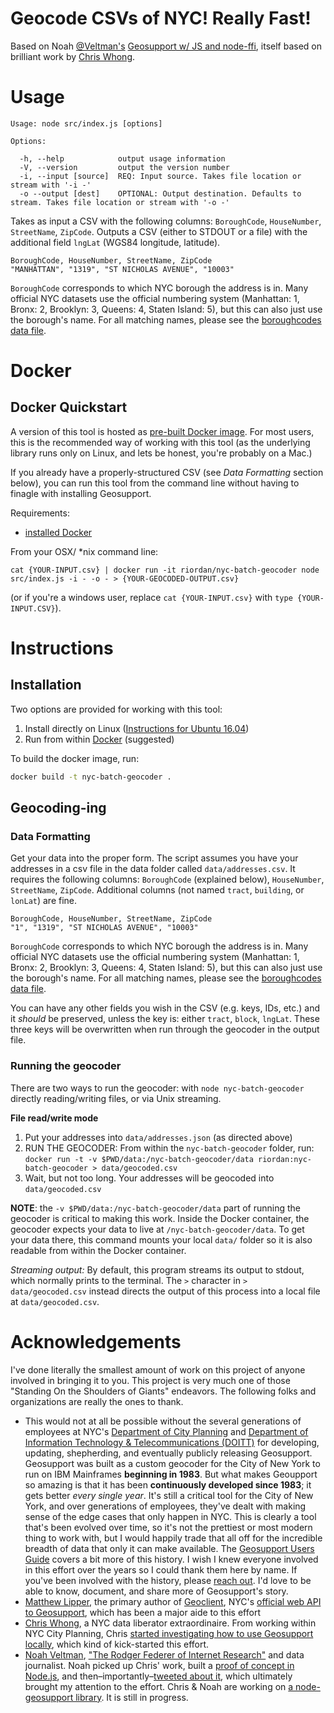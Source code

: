 Geocode CSVs of NYC! Really Fast!
======================

Based on Noah [@Veltman's](https://github.com/veltman) [Geosupport w/ JS and node-ffi](https://gist.github.com/veltman/2c79458b2226466920dbd601bf94551f), itself based on brilliant work by [Chris Whong](https://gist.github.com/chriswhong/2e5f0f41fc5d366ec902613251445b30).

# Usage
```
Usage: node src/index.js [options]

Options:

  -h, --help            output usage information
  -V, --version         output the version number
  -i, --input [source]  REQ: Input source. Takes file location or stream with '-i -'
  -o --output [dest]    OPTIONAL: Output destination. Defaults to stream. Takes file location or stream with '-o -'
```
Takes as input a CSV with the following columns: `BoroughCode`, `HouseNumber`, `StreetName`, `ZipCode`.
Outputs a CSV (either to STDOUT or a file) with the additional field `lngLat` (WGS84 longitude, latitude).

```
BoroughCode, HouseNumber, StreetName, ZipCode
"MANHATTAN", "1319", "ST NICHOLAS AVENUE", "10003"
```

`BoroughCode` corresponds to which NYC borough the address is in. Many official NYC datasets use the official numbering system (Manhattan: 1, Bronx: 2, Brooklyn: 3, Queens: 4, Staten Island: 5), but this can also just use the borough's name. For all matching names, please see the [boroughcodes data file](src/data/boroughcodes.js).

# Docker
## Docker Quickstart
A version of this tool is hosted as [pre-built Docker image](https://hub.docker.com/r/riordan/nyc-batch-geocoder/). For most users, this is the recommended way of working with this tool (as the underlying library runs only on Linux, and lets be honest, you're probably on a Mac.)

If you already have a properly-structured CSV (see _Data Formatting_ section below), you can run this tool from the command line without having to finagle with installing Geosupport.

Requirements:
* [installed Docker](https://www.docker.com/products/docker)

From your OSX/ \*nix command line:

```
cat {YOUR-INPUT.csv} | docker run -it riordan/nyc-batch-geocoder node src/index.js -i - -o - > {YOUR-GEOCODED-OUTPUT.csv}
```

(or if you're a windows user, replace `cat {YOUR-INPUT.csv}` with `type {YOUR-INPUT.CSV}`).


# Instructions
## Installation
Two options are provided for working with this tool:

1. Install directly on Linux ([Instructions for Ubuntu 16.04](INSTALL.md))
2. Run from within [Docker](https://www.docker.com/products/overview#/install_the_platform) (suggested)

To build the docker image, run:
```bash
docker build -t nyc-batch-geocoder .
```

##  Geocoding-ing
### Data Formatting
Get your data into the proper form. The script assumes you have your addresses in a csv file in the data folder called  `data/addresses.csv`. It requires the following columns: `BoroughCode` (explained below), `HouseNumber`, `StreetName`, `ZipCode`. Additional columns (not named `tract`, `building`, or `lonLat`) are fine.
```
BoroughCode, HouseNumber, StreetName, ZipCode
"1", "1319", "ST NICHOLAS AVENUE", "10003"
```
`BoroughCode` corresponds to which NYC borough the address is in. Many official NYC datasets use the official numbering system (Manhattan: 1, Bronx: 2, Brooklyn: 3, Queens: 4, Staten Island: 5), but this can also just use the borough's name. For all matching names, please see the [boroughcodes data file](src/data/boroughcodes.js).

You can have any other fields you wish in the CSV (e.g. keys, IDs, etc.) and it _should_ be preserved, unless the key is: either  `tract`, `block`, `lngLat`. These three keys will be overwritten when run through the geocoder in the output file.

### Running the geocoder
There are two ways to run the geocoder: with `node nyc-batch-geocoder` directly reading/writing files, or via Unix streaming.

**File read/write mode**
1. Put your addresses into `data/addresses.json` (as directed above)
2. RUN THE GEOCODER: From within the `nyc-batch-geocoder` folder, run: `docker run -t -v $PWD/data:/nyc-batch-geocoder/data riordan:nyc-batch-geocoder > data/geocoded.csv`
3. Wait, but not too long. Your addresses will be geocoded into `data/geocoded.csv`

**NOTE**: the `-v $PWD/data:/nyc-batch-geocoder/data` part of running the geocoder is critical to making this work. Inside the Docker container, the geocoder expects your data to live at `/nyc-batch-geocoder/data`. To get your data there, this command mounts your local `data/` folder so it is also readable from within the Docker container.

_Streaming output:_ By default, this program streams its output to stdout, which normally prints to the terminal. The `>` character in `> data/geocoded.csv` instead directs the output of this process into a local file at `data/geocoded.csv`.

# Acknowledgements
I've done literally the smallest amount of work on this project of anyone involved in bringing it to you. This project is very much one of those "Standing On the Shoulders of Giants" endeavors. The following folks and organizations are really the ones to thank.

* This would not at all be possible without the several generations of employees at NYC's [Department of City Planning](http://www1.nyc.gov/site/planning/index.page) and [Department of Information Technology & Telecommunications (DOITT)](http://www1.nyc.gov/site/planning/index.page) for developing, updating, shepherding, and eventually publicly releasing Geosupport. Geosupport was built as a custom geocoder for the City of New York to run on IBM Mainframes **beginning in 1983**. But what makes Geoupport so amazing is that it has been **continuously developed since 1983**; it gets better _every single year_. It's still a critical tool for the City of New York, and over generations of employees, they've dealt with making sense of the edge cases that only happen in NYC. This is clearly a tool that's been evolved over time, so it's not the prettiest or most modern thing to work with, but I would happily trade that all off for the incredible breadth of data that only it can make available. The [Geosupport Users Guide](https://www1.nyc.gov/assets/planning/download/pdf/data-maps/open-data/upg.pdf?r=16c) covers a bit more of this history. I wish I knew everyone involved in this effort over the years so I could thank them here by name. If you've been involved with the history, please [reach out](mailto:dr@daveriordan.com). I'd love to be able to know, document, and share more of Geosupport's story.
* [Matthew Lipper](https://github.com/mlipper), the primary author of [Geoclient](https://github.com/CityOfNewYork/geoclient), NYC's [official web API to Geosupport](https://api.cityofnewyork.us/geoclient/v1/doc), which has been a major aide to this effort
* [Chris Whong](https://github.com/chriswhong), a NYC data liberator extraordinaire. From working within NYC City Planning, Chris [started investigating how to use Geosupport locally](https://gist.github.com/chriswhong/2e5f0f41fc5d366ec902613251445b30), which kind of kick-started this effort.
* [Noah Veltman](http://noahveltman.com), ["The Rodger Federer of Internet Research"](http://noahveltman.com/about/) and data journalist. Noah picked up Chris' work, built a [proof of concept in Node.js](https://gist.github.com/veltman/2c79458b2226466920dbd601bf94551f), and then–importantly–[tweeted about it](https://twitter.com/veltman/status/785611039832322048), which ultimately brought my attention to the effort. Chris & Noah are working on [a node-geosupport library](https://github.com/veltman/node-geosupport). It is still in progress.
